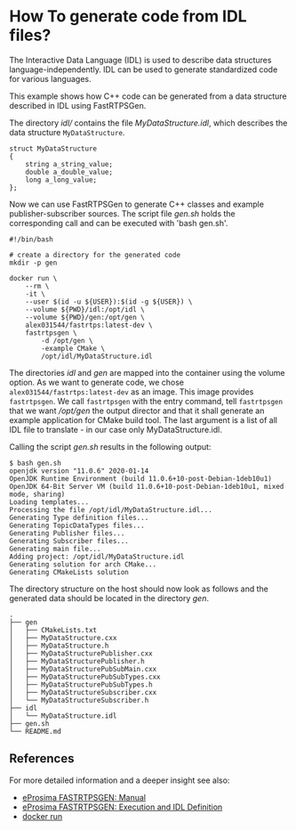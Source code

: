 # How To generate code from IDL files?

The Interactive Data Language (IDL) is used to describe data structures language-independently.  IDL can be used to generate standardized code for various languages.

This example shows how C++ code can be generated from a data structure described in IDL using FastRTPSGen.

The directory *idl/* contains the file *MyDataStructure.idl*, which describes the data structure `MyDataStructure`.
```
struct MyDataStructure
{
	string a_string_value;
	double a_double_value;
	long a_long_value;
};
```
Now we can use FastRTPSGen to generate C++ classes and example publisher-subscriber sources. The script file *gen.sh* holds the corresponding call and can be executed with 'bash gen.sh'.
```
#!/bin/bash

# create a directory for the generated code
mkdir -p gen

docker run \
	--rm \
	-it \
	--user $(id -u ${USER}):$(id -g ${USER}) \
	--volume ${PWD}/idl:/opt/idl \
	--volume ${PWD}/gen:/opt/gen \
	alex031544/fastrtps:latest-dev \
	fastrtpsgen \
		-d /opt/gen \
		-example CMake \
		/opt/idl/MyDataStructure.idl
```
The directories *idl* and *gen* are mapped into the container using the volume option. As we want to generate code, we chose `alex031544/fastrtps:latest-dev` as an image. This image provides `fastrtpsgen`. We call `fastrtpsgen` with the entry command, tell `fastrtpsgen` that we want */opt/gen* the output director and that it shall generate an example application for CMake build tool. The last argument is a list of all IDL file to translate - in our case only MyDataStructure.idl.

Calling the script *gen.sh* results in the following output:
```
$ bash gen.sh
openjdk version "11.0.6" 2020-01-14
OpenJDK Runtime Environment (build 11.0.6+10-post-Debian-1deb10u1)
OpenJDK 64-Bit Server VM (build 11.0.6+10-post-Debian-1deb10u1, mixed mode, sharing)
Loading templates...
Processing the file /opt/idl/MyDataStructure.idl...
Generating Type definition files...
Generating TopicDataTypes files...
Generating Publisher files...
Generating Subscriber files...
Generating main file...
Adding project: /opt/idl/MyDataStructure.idl
Generating solution for arch CMake...
Generating CMakeLists solution
```
The directory structure on the host should now look as follows and the generated data should be located in the directory *gen*.
```
.
├── gen
│   ├── CMakeLists.txt
│   ├── MyDataStructure.cxx
│   ├── MyDataStructure.h
│   ├── MyDataStructurePublisher.cxx
│   ├── MyDataStructurePublisher.h
│   ├── MyDataStructurePubSubMain.cxx
│   ├── MyDataStructurePubSubTypes.cxx
│   ├── MyDataStructurePubSubTypes.h
│   ├── MyDataStructureSubscriber.cxx
│   └── MyDataStructureSubscriber.h
├── idl
│   └── MyDataStructure.idl
├── gen.sh
└── README.md
```

## References

For more detailed information and a deeper insight see also:

- [eProsima FASTRTPSGEN: Manual](https://fast-rtps.docs.eprosima.com/en/latest/geninfo.html)
- [eProsima FASTRTPSGEN: Execution and IDL Definition](https://fast-rtps.docs.eprosima.com/en/latest/genuse.html)
- [docker run](https://docs.docker.com/engine/reference/commandline/run/)
